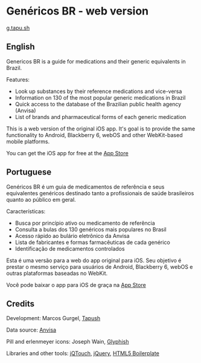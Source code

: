 Genéricos BR - web version
==========================
[g.tapu.sh](http://g.tapu.sh)

English
-------
Genericos BR is a guide for medications and their generic equivalents in Brazil.

Features:

-	Look up substances by their reference medications and vice-versa
-	Information on 130 of the most popular generic medications in Brazil
-	Quick access to the database of the Brazilian public health agency (Anvisa)
-	List of brands and pharmaceutical forms of each generic medication

This is a web version of the original iOS app. It's goal is to provide the same functionality to Android, Blackberry 6, webOS and other WebKit-based mobile platforms.

You can get the iOS app for free at the [App Store](http://itunes.apple.com/us/app/genericos-br/id369562600?mt=8#)


Portuguese
----------
Genéricos BR é um guia de medicamentos de referência e seus equivalentes genéricos destinado tanto a profissionais de saúde brasileiros quanto ao público em geral.

Características:

-	Busca por princípio ativo ou medicamento de referência
-	Consulta a bulas dos 130 genéricos mais populares no Brasil
-	Acesso rápido ao bulário eletrônico da Anvisa
-	Lista de fabricantes e formas farmacêuticas de cada genérico
-	Identificação de medicamentos controlados 

Esta é uma versão para a web do app original para iOS. Seu objetivo é prestar o mesmo serviço para usuários de Android, Blackberry 6, webOS e outras plataformas baseadas no WebKit.

Você pode baixar o app para iOS de graça na [App Store](http://itunes.apple.com/br/app/genericos-br/id369562600?mt=8#)


Credits
--------
Development: Marcos Gurgel, [Tapush](http://tapush.com)

Data source: [Anvisa](http://portal.anvisa.gov.br)

Pill and erlenmeyer icons: Joseph Wain, [Glyphish](http://glyphish.com/)

Libraries and other tools: [jQTouch](http://jqtouch.com/), [jQuery](http://jquery.com/), [HTML5 Boilerplate](http://html5boilerplate.com/)


